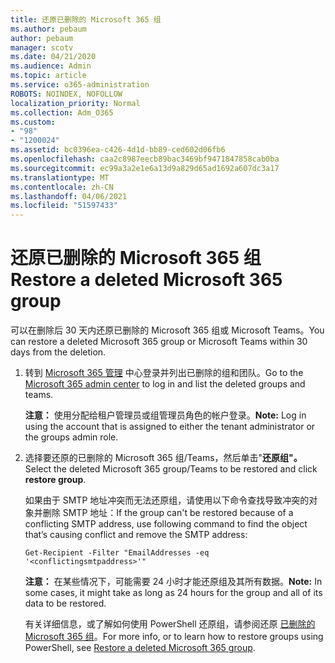 ```yaml
---
title: 还原已删除的 Microsoft 365 组
ms.author: pebaum
author: pebaum
manager: scotv
ms.date: 04/21/2020
ms.audience: Admin
ms.topic: article
ms.service: o365-administration
ROBOTS: NOINDEX, NOFOLLOW
localization_priority: Normal
ms.collection: Adm_O365
ms.custom:
- "98"
- "1200024"
ms.assetid: bc0396ea-c426-4d1d-bb89-ced602d06fb6
ms.openlocfilehash: caa2c8987eecb89bac3469bf9471847858cab0ba
ms.sourcegitcommit: ec99a3a2e1e6a13d9a829d65ad1692a607dc3a17
ms.translationtype: MT
ms.contentlocale: zh-CN
ms.lasthandoff: 04/06/2021
ms.locfileid: "51597433"
---
```

# <a name="restore-a-deleted-microsoft-365-group"></a><span data-ttu-id="2e595-102">还原已删除的 Microsoft 365 组</span><span class="sxs-lookup"><span data-stu-id="2e595-102">Restore a deleted Microsoft 365 group</span></span>

<span data-ttu-id="2e595-103">可以在删除后 30 天内还原已删除的 Microsoft 365 组或 Microsoft Teams。</span><span class="sxs-lookup"><span data-stu-id="2e595-103">You can restore a deleted Microsoft 365 group or Microsoft Teams within 30 days from the deletion.</span></span>

1. <span data-ttu-id="2e595-104">转到 [Microsoft 365 管理](https://aka.ms/RestoreDeletedGroup) 中心登录并列出已删除的组和团队。</span><span class="sxs-lookup"><span data-stu-id="2e595-104">Go to the [Microsoft 365 admin center](https://aka.ms/RestoreDeletedGroup) to log in and list the deleted groups and teams.</span></span>

    <span data-ttu-id="2e595-105">**注意：** 使用分配给租户管理员或组管理员角色的帐户登录。</span><span class="sxs-lookup"><span data-stu-id="2e595-105">**Note:** Log in using the account that is assigned to either the tenant administrator or the groups admin role.</span></span>

1. <span data-ttu-id="2e595-106">选择要还原的已删除的 Microsoft 365 组/Teams，然后单击"**还原组"。**</span><span class="sxs-lookup"><span data-stu-id="2e595-106">Select the deleted Microsoft 365 group/Teams to be restored and click **restore group**.</span></span>

    <span data-ttu-id="2e595-107">如果由于 SMTP 地址冲突而无法还原组，请使用以下命令查找导致冲突的对象并删除 SMTP 地址：</span><span class="sxs-lookup"><span data-stu-id="2e595-107">If the group can't be restored because of a conflicting SMTP address, use following command to find the object that’s causing conflict and remove the SMTP address:</span></span>

    `Get-Recipient -Filter "EmailAddresses -eq '<conflictingsmtpaddress>'"`

    <span data-ttu-id="2e595-108">**注意：** 在某些情况下，可能需要 24 小时才能还原组及其所有数据。</span><span class="sxs-lookup"><span data-stu-id="2e595-108">**Note:** In some cases, it might take as long as 24 hours for the group and all of its data to be restored.</span></span>

    <span data-ttu-id="2e595-109">有关详细信息，或了解如何使用 PowerShell 还原组，请参阅还原 [已删除的 Microsoft 365 组](https://go.microsoft.com/fwlink/?linkid=867802)。</span><span class="sxs-lookup"><span data-stu-id="2e595-109">For more info, or to learn how to restore groups using PowerShell, see [Restore a deleted Microsoft 365 group](https://go.microsoft.com/fwlink/?linkid=867802).</span></span>